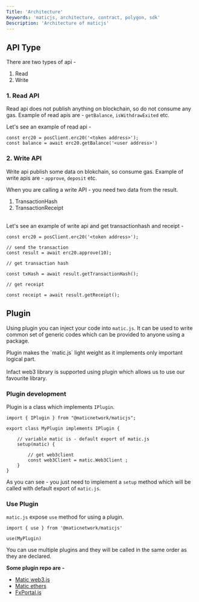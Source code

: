 ```yaml
---
Title: 'Architecture'
Keywords: 'maticjs, architecture, contract, polygon, sdk'
Description: 'Architecture of maticjs'
---
```


## API Type

There are two types of api -

1. Read
2. Write

### 1. Read API

Read api does not publish anything on blockchain, so do not consume any gas. Example of read apis are - `getBalance`, `isWithdrawExited` etc.

Let's see an example of read api -

```
const erc20 = posClient.erc20('<token address>');
const balance = await erc20.getBalance('<user address>')
```

### 2. Write API

Write api publish some data on blokchain, so consume gas. Example of write apis are - `approve`, `deposit` etc.

When you are calling a write API - you need two data from the result.

1. TransactionHash
2. TransactionReceipt

<br>
Let's see an example of write api and get transactionhash and receipt -

```
const erc20 = posClient.erc20('<token address>');

// send the transaction
const result = await erc20.approve(10);

// get transaction hash

const txHash = await result.getTransactionHash();

// get receipt

const receipt = await result.getReceipt();

```

## Plugin

Using plugin you can inject your code into `matic.js`. It can be used to write common set of generic codes which can be provided to anyone using a package.

<div class="highlight">
Plugin makes the `matic.js` light weight as it implements only important logical part.
</div>

<br>
Infact web3 library is supported using plugin which allows us to use our favourite library.

### Plugin development

Plugin is a class which implements `IPlugin`.

```
import { IPlugin } from "@maticnetwork/maticjs";

export class MyPlugin implements IPlugin {

    // variable matic is - default export of matic.js
    setup(matic) {

        // get web3client
        const web3Client = matic.Web3Client ;
    }
}
```

As you can see - you just need to implement a `setup` method which will be called with default export of `matic.js`.

### Use Plugin

`matic.js` expose `use` method for using a plugin.

```
import { use } from '@maticnetwork/maticjs'

use(MyPlugin)
```

You can use multiple plugins and they will be called in the same order as they are declared.

**Some plugin repo are -**

- [Matic web3.js](https://github.com/maticnetwork/maticjs-web3)
- [Matic ethers](https://github.com/maticnetwork/maticjs-ethers)
- [FxPortal.js](https://github.com/maticnetwork/fx-portal.js)
